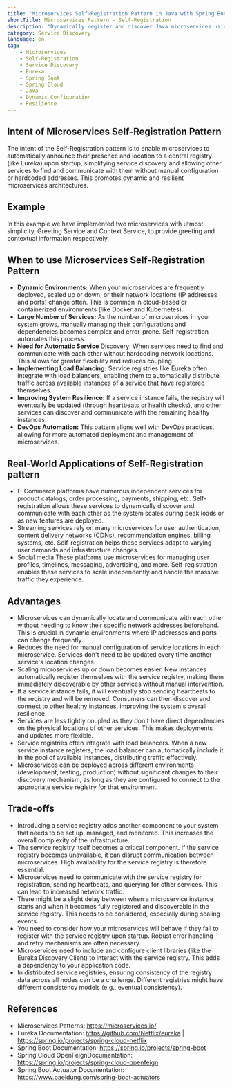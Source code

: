 ```yaml
---
title: "Microservices Self-Registration Pattern in Java with Spring Boot and Eureka"
shortTitle: Microservices Pattern - Self-Registration
description: "Dynamically register and discover Java microservices using Spring Boot and Eureka for resilient, scalable communication."
category: Service Discovery
language: en
tag:
    - Microservices
    - Self-Registration
    - Service Discovery
    - Eureka
    - Spring Boot
    - Spring Cloud
    - Java
    - Dynamic Configuration
    - Resilience 
---
```


## Intent of Microservices Self-Registration Pattern

The intent of the Self-Registration pattern is to enable microservices to automatically announce their presence and location to a central registry (like Eureka) upon startup, simplifying service discovery and allowing other services to find and communicate with them without manual configuration or hardcoded addresses. This promotes dynamic and resilient microservices architectures.

## Example

In this example we have implemented two microservices with utmost simplicity, Greeting Service and Context Service, to provide greeting and contextual information respectively.

## When to use Microservices Self-Registration Pattern

 - **Dynamic Environments:** When your microservices are frequently deployed, scaled up or down, or their network locations (IP addresses and ports) change often. This is common in cloud-based or containerized environments (like Docker and Kubernetes).
 - **Large Number of Services:** As the number of microservices in your system grows, manually managing their configurations and dependencies becomes complex and error-prone. Self-registration automates this process.
 - **Need for Automatic Service** Discovery: When services need to find and communicate with each other without hardcoding network locations. This allows for greater flexibility and reduces coupling.
 - **Implementing Load Balancing:** Service registries like Eureka often integrate with load balancers, enabling them to automatically distribute traffic across available instances of a service that have registered themselves.
 - **Improving System Resilience:** If a service instance fails, the registry will eventually be updated (through heartbeats or health checks), and other services can discover and communicate with the remaining healthy instances.
 - **DevOps Automation:** This pattern aligns well with DevOps practices, allowing for more automated deployment and management of microservices.

## Real-World Applications of Self-Registration pattern

 - E-Commerce platforms have numerous independent services for product catalogs, order processing, payments, shipping, etc. Self-registration allows these services to dynamically discover and communicate with each other as the system scales during peak loads or as new features are deployed.
 - Streaming services rely on many microservices for user authentication, content delivery networks (CDNs), recommendation engines, billing systems, etc. Self-registration helps these services adapt to varying user demands and infrastructure changes.
 - Social media These platforms use microservices for managing user profiles, timelines, messaging, advertising, and more. Self-registration enables these services to scale independently and handle the massive traffic they experience.

## Advantages 

 - Microservices can dynamically locate and communicate with each other without needing to know their specific network addresses beforehand. This is crucial in dynamic environments where IP addresses and ports can change frequently.
 - Reduces the need for manual configuration of service locations in each microservice. Services don't need to be updated every time another service's location changes.
 - Scaling microservices up or down becomes easier. New instances automatically register themselves with the service registry, making them immediately discoverable by other services without manual intervention.
 - If a service instance fails, it will eventually stop sending heartbeats to the registry and will be removed. Consumers can then discover and connect to other healthy instances, improving the system's overall resilience.
 - Services are less tightly coupled as they don't have direct dependencies on the physical locations of other services. This makes deployments and updates more flexible.
 - Service registries often integrate with load balancers. When a new service instance registers, the load balancer can automatically include it in the pool of available instances, distributing traffic effectively.
 - Microservices can be deployed across different environments (development, testing, production) without significant changes to their discovery mechanism, as long as they are configured to connect to the appropriate service registry for that environment.

## Trade-offs

 - Introducing a service registry adds another component to your system that needs to be set up, managed, and monitored. This increases the overall complexity of the infrastructure.
 - The service registry itself becomes a critical component. If the service registry becomes unavailable, it can disrupt communication between microservices. High availability for the service registry is therefore essential.
 - Microservices need to communicate with the service registry for registration, sending heartbeats, and querying for other services. This can lead to increased network traffic.
 - There might be a slight delay between when a microservice instance starts and when it becomes fully registered and discoverable in the service registry. This needs to be considered, especially during scaling events.
 - You need to consider how your microservices will behave if they fail to register with the service registry upon startup. Robust error handling and retry mechanisms are often necessary.
 - Microservices need to include and configure client libraries (like the Eureka Discovery Client) to interact with the service registry. This adds a dependency to your application code.
 - In distributed service registries, ensuring consistency of the registry data across all nodes can be a challenge. Different registries might have different consistency models (e.g., eventual consistency).

## References

 - Microservices Patterns: https://microservices.io/
 - Eureka Documentation: https://github.com/Netflix/eureka | https://spring.io/projects/spring-cloud-netflix 
 - Spring Boot Documentation: https://spring.io/projects/spring-boot
 - Spring Cloud OpenFeignDocumentation: https://spring.io/projects/spring-cloud-openfeign
 - Spring Boot Actuator Documentation: https://www.baeldung.com/spring-boot-actuators